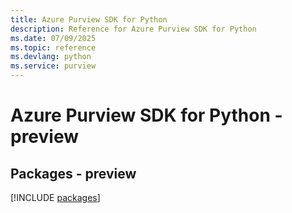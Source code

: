 ```yaml
---
title: Azure Purview SDK for Python
description: Reference for Azure Purview SDK for Python
ms.date: 07/09/2025
ms.topic: reference
ms.devlang: python
ms.service: purview
---
```

# Azure Purview SDK for Python - preview
## Packages - preview
[!INCLUDE [packages](purview-index.md)]